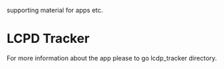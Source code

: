 supporting material for apps etc.


# LCPD Tracker

For more information about the app please to go lcdp_tracker directory.
